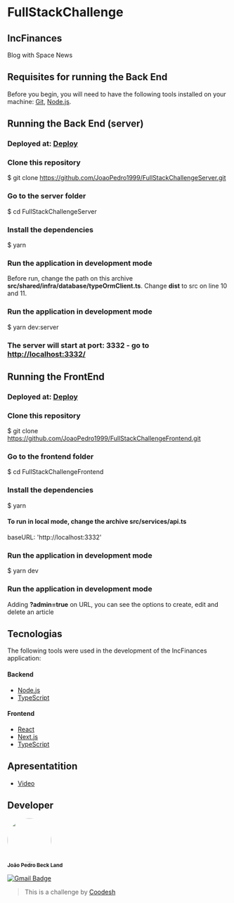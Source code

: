 # FullStackChallenge

## IncFinances

Blog with Space News

## Requisites for running the Back End

Before you begin, you will need to have the following tools installed on your machine:
[Git](https://git-scm.com), [Node.js](https://nodejs.org/en/).

## Running the Back End (server)

### Deployed at: [Deploy](https://fullstackchallengeserver.herokuapp.com/)

### Clone this repository

$ git clone https://github.com/JoaoPedro1999/FullStackChallengeServer.git

### Go to the server folder

$ cd FullStackChallengeServer

### Install the dependencies

$ yarn

### Run the application in development mode

Before run, change the path on this archive **src/shared/infra/database/typeOrmClient.ts**. Change **dist** to src on line 10 and 11.

### Run the application in development mode

$ yarn dev:server

### The server will start at port: 3332 - go to <http://localhost:3332/>

## Running the FrontEnd

### Deployed at: [Deploy](https://fullstackchallengefrontend.joaopedrobeckland.dev/)

### Clone this repository

$ git clone https://github.com/JoaoPedro1999/FullStackChallengeFrontend.git

### Go to the frontend folder

$ cd FullStackChallengeFrontend

### Install the dependencies

$ yarn

#### To run in local mode, change the archive src/services/api.ts

baseURL: 'http://localhost:3332'

### Run the application in development mode

$ yarn dev

### Run the application in development mode

Adding **?admin=true** on URL, you can see the options to create, edit and delete an article

## Tecnologias

The following tools were used in the development of the IncFinances application:

#### Backend

- [Node.js](https://nodejs.org/en/)
- [TypeScript](https://www.typescriptlang.org/)

#### Frontend

- [React](https://pt-br.reactjs.org/)
- [Next.js](https://nextjs.org/)
- [TypeScript](https://www.typescriptlang.org/)

## Apresentatition

- [Video](https://drive.google.com/file/d/158InjAaycNq2TwEdH8GykCnlbOd7y4s3/view?usp=sharing)

## Developer

 <img style="border-radius: 50%;" src="https://avatars3.githubusercontent.com/u/28880525?s=400&u=d81c22a8b60e75b36a01a52597036a650bfdd9aa&v=4" width="100px;" alt=""/>
 <br />
 <sub><b>João Pedro Beck Land</b></sub>

[![Gmail Badge](https://img.shields.io/badge/-joaopedrobeckland@gmail.com-c14438?style=flat-square&logo=Gmail&logoColor=white&link=mailto:joaopedrobeckland@gmail.com)](mailto:joaopedrobecklandgmail.com)

> This is a challenge by [Coodesh](https://coodesh.com/)
